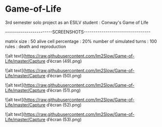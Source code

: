 # Game-of-Life

3rd semester solo project as an ESILV student : Conway's Game of Life

------------------------SCREENSHOTS----------------------------------

matrix size : 50 
alive cell percentage : 20%
number of simulated turns : 100
rules : death and reproduction

![alt text](https://raw.githubusercontent.com/Im2Slow/Game-of-Life/master/Capture d’écran (49).png)







![alt text](https://raw.githubusercontent.com/Im2Slow/Game-of-Life/master/Capture d’écran (50).png)







![alt text](https://raw.githubusercontent.com/Im2Slow/Game-of-Life/master/Capture d’écran (51).png)







![alt text](https://raw.githubusercontent.com/Im2Slow/Game-of-Life/master/Capture d’écran (52).png)






![alt text](https://raw.githubusercontent.com/Im2Slow/Game-of-Life/master/Capture d’écran (53).png)
